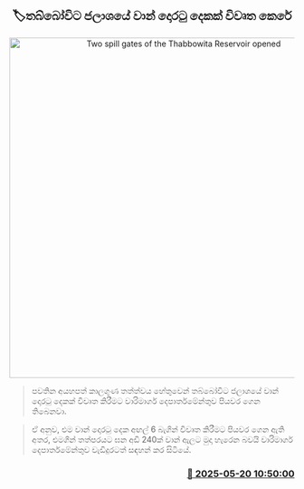 <p align='center'><b><h2 align='center' title='Two spill gates of the Thabbowita Reservoir opened'>🏷තබ්බෝවිට ජලාශයේ වාන් දොරටු දෙකක් විවෘත කෙරේ</h2></b></p>
<p align='center'><img src='https://helakuru.sgp1.cdn.digitaloceanspaces.com/esana/images/lib/thabbowa-dam.jpg' width='600' alt='Two spill gates of the Thabbowita Reservoir opened'></p>

> පවතින අයහපත් කාලගුණ තත්ත්වය හේතුවෙන් තබ්බෝවිට ජලාශයේ වාන් දොරටු දෙකක් විවෘත කිරීමට වාරිමාර්ග දෙපාර්තමේන්තුව පියවර ගෙන තිබෙනවා.

> ඒ අනුව, එම වාන් දොරටු දෙක අඟල් 6 බැගින් විවෘත කිරීමට පියවර ගෙන ඇති අතර, එමගින් තත්පරයට ඝන අඩි 240ක් වාන් ඇලට මුදා හැරෙන බවයි වාරිමාර්ග දෙපාර්තමේන්තුව වැඩිදුරටත් සඳහන් කර සිටියේ.



<h3 align='right'><a href='https://www.helakuru.lk/esana/p/110255/'>📅 2025-05-20 10:50:00</a></h3>

